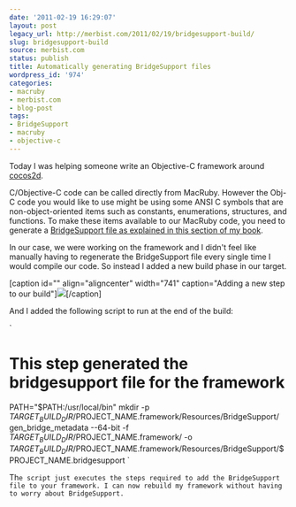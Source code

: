 ```yaml
---
date: '2011-02-19 16:29:07'
layout: post
legacy_url: http://merbist.com/2011/02/19/bridgesupport-build/
slug: bridgesupport-build
source: merbist.com
status: publish
title: Automatically generating BridgeSupport files
wordpress_id: '974'
categories:
- macruby
- merbist.com
- blog-post
tags:
- BridgeSupport
- macruby
- objective-c
---
```


Today I was helping someone write an Objective-C framework around [cocos2d](http://cocos2d.org/).

C/Objective-C code can be called directly from MacRuby. However the Obj-C code you would like to use might be using some ANSI C symbols that are non-object-oriented items such as constants, enumerations, structures, and functions. To make these items available to our MacRuby code, you need to generate a [BridgeSupport file as explained in this section of my book](http://ofps.oreilly.com/titles/9781449380373/ch03.html#_using_objective_c_or_c_code).

In our case, we were working on the framework and I didn't feel like manually having to regenerate the BridgeSupport file every single time I would compile our code. So instead I added a new build phase in our target.





[caption id="" align="aligncenter" width="741" caption="Adding a new step to our build"][![](https://img.skitch.com/20110220-b685ag2cef8qm69uwn73e3equ4.png)](https://img.skitch.com/20110220-b685ag2cef8qm69uwn73e3equ4.png)[/caption]

And I added the following script to run at the end of the build:

`
# This step generated the bridgesupport file for the framework
PATH="$PATH:/usr/local/bin"
mkdir -p $TARGET_BUILD_DIR/$PROJECT_NAME.framework/Resources/BridgeSupport/
gen_bridge_metadata --64-bit -f $TARGET_BUILD_DIR/$PROJECT_NAME.framework/ -o $TARGET_BUILD_DIR/$PROJECT_NAME.framework/Resources/BridgeSupport/$PROJECT_NAME.bridgesupport
`

Th`e script just executes the steps required to add the BridgeSupport file to your framework. I can now rebuild my framework without having to worry about BridgeSupport.
`
